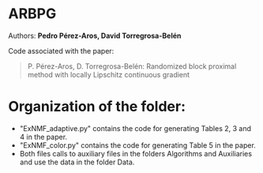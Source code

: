 # ARBPG

Authors: **Pedro Pérez-Aros, David Torregrosa-Belén**

Code associated with the paper:

> P. Pérez-Aros, D. Torregrosa-Belén: Randomized block proximal method with locally Lipschitz continuous gradient

# Organization of the folder:

-  "ExNMF_adaptive.py" contains the code for generating Tables 2, 3 and 4 in the paper.
-  "ExNMF_color.py" contains the code for generating Table 5 in the paper.
-  Both files calls to auxiliary files in the folders Algorithms and Auxiliaries and use the data in the folder Data.
